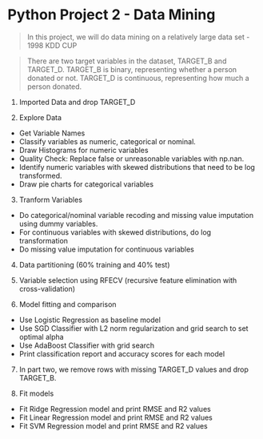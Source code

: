 # Python Project 2 - Data Mining

> In this project, we will do data mining on a relatively large data set - 1998 KDD CUP

> There are two target variables in the dataset, TARGET_B and TARGET_D.
> TARGET_B is binary, representing whether a person donated or not.
> TARGET_D is continuous, representing how much a person donated.

1. Imported Data and drop TARGET_D

2. Explore Data
- Get Variable Names
- Classify variables as numeric, categorical or nominal.
- Draw Histograms for numeric variables
- Quality Check: Replace false or unreasonable variables with np.nan.
- Identify numeric variables with skewed distributions that need to be log transformed.
- Draw pie charts for categorical variables

3. Tranform Variables
- Do categorical/nominal variable recoding and missing value imputation using dummy variables.
- For continuous variables with skewed distributions, do log transformation
- Do missing value imputation for continuous variables

4. Data partitioning (60% training and 40% test)

5. Variable selection using RFECV (recursive feature elimination with cross-validation)

6. Model fitting and comparison
- Use Logistic Regression as baseline model
- Use SGD Classifier with L2 norm regularization and grid search to set optimal alpha
- Use AdaBoost Classifier with grid search
- Print classification report and accuracy scores for each model

7. In part two, we remove rows with missing TARGET_D values and drop TARGET_B.

8. Fit models
- Fit Ridge Regression model and print RMSE and R2 values
- Fit Linear Regression model and print RMSE and R2 values
- Fit SVM Regression model and print RMSE and R2 values